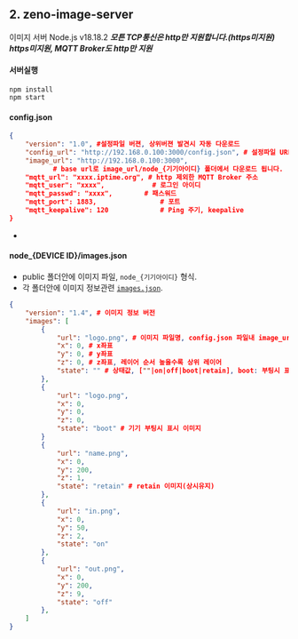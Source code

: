 ## 2. zeno-image-server
이미지 서버 Node.js v18.18.2
***모튼 TCP통신은 http만 지원합니다.(https미지원)***
***https미지원, MQTT Broker도 http만 지원***
#### 서버실행
```
npm install
npm start
```
#### config.json
```json
{
    "version": "1.0", #설정파일 버젼, 상위버젼 발견시 자동 다운로드
    "config_url": "http://192.168.0.100:3000/config.json", # 설정파일 URL
    "image_url": "http://192.168.0.100:3000", 
           # base url로 image_url/node_{기기아이디} 폴더에서 다운로드 됩니다.
    "mqtt_url": "xxxx.iptime.org", # http 제외한 MQTT Broker 주소
    "mqtt_user": "xxxx",            # 로그인 아이디
    "mqtt_passwd": "xxxx",        # 패스워드
    "mqtt_port": 1883,                # 포트
    "mqtt_keepalive": 120             # Ping 주기, keepalive
}
```
- 

#### node_{DEVICE ID}/images.json
- public 폴더안에 이미지 파일, `node_{기기아이디}` 형식.
- 각 폴더안에 이미지 정보관련 [`images.json`](./public/node_0/images.json).
```json
{
    "version": "1.4", # 이미지 정보 버전
    "images": [
        {
            "url": "logo.png", # 이미지 파일명, config.json 파일내 image_url을 기준으로 함.
            "x": 0, # x좌표
            "y": 0, # y좌표
            "z": 0, # z좌표, 레이어 순서 높을수록 상위 레이어
            "state": "" # 상태값, [""|on|off|boot|retain], boot: 부팅시 표시 이미지
        },
        {
            "url": "logo.png",
            "x": 0,
            "y": 0,
            "z": 0,
            "state": "boot" # 기기 부팅시 표시 이미지
        }
        {
            "url": "name.png",
            "x": 0,
            "y": 200,
            "z": 1,
            "state": "retain" # retain 이미지(상시유지) 
        },
        {
            "url": "in.png",
            "x": 0,
            "y": 50,
            "z": 2,
            "state": "on"
        },
        {
            "url": "out.png",
            "x": 0,
            "y": 200,
            "z": 9,
            "state": "off"
        }, 
    ]
}
```
